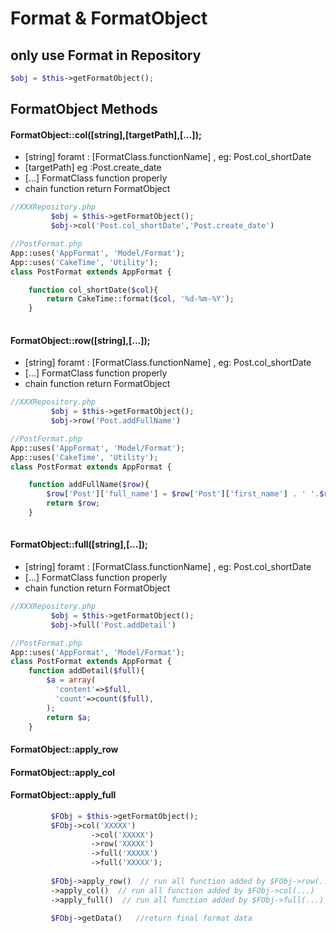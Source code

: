 # Format & FormatObject


## only use Format in Repository
```php
$obj = $this->getFormatObject();
```

## FormatObject Methods
#### FormatObject::col([string],[targetPath],[...]);
* [string] foramt : [FormatClass.functionName] , eg: Post.col_shortDate
* [targetPath] eg :Post.create_date
* [...]  FormatClass function properly 
* chain function return FormatObject
```php
//XXXRepository.php
         $obj = $this->getFormatObject();
         $obj->col('Post.col_shortDate','Post.create_date')
```
```php
//PostFormat.php
App::uses('AppFormat', 'Model/Format');
App::uses('CakeTime', 'Utility');
class PostFormat extends AppFormat {

    function col_shortDate($col){
        return CakeTime::format($col, '%d-%m-%Y');
    }
    
```

#### FormatObject::row([string],[...]);
* [string] foramt : [FormatClass.functionName] , eg: Post.col_shortDate
* [...]  FormatClass function properly 
* chain function return FormatObject
```php
//XXXRepository.php
         $obj = $this->getFormatObject();
         $obj->row('Post.addFullName')
```
```php
//PostFormat.php
App::uses('AppFormat', 'Model/Format');
App::uses('CakeTime', 'Utility');
class PostFormat extends AppFormat {

    function addFullName($row){
        $row['Post']['full_name'] = $row['Post']['first_name'] . ' '.$row['Post']['last_name']
        return $row;
    }
    
```

#### FormatObject::full([string],[...]);
* [string] foramt : [FormatClass.functionName] , eg: Post.col_shortDate
* [...]  FormatClass function properly 
* chain function return FormatObject

```php
//XXXRepository.php
         $obj = $this->getFormatObject();
         $obj->full('Post.addDetail')
```

```php
//PostFormat.php
App::uses('AppFormat', 'Model/Format');
class PostFormat extends AppFormat {
    function addDetail($full){
        $a = array(
          'content'=>$full,
          'count'=>count($full),
        );
        return $a;
    } 
```



#### FormatObject::apply_row
#### FormatObject::apply_col
#### FormatObject::apply_full


```php
         $FObj = $this->getFormatObject();
         $FObj->col('XXXXX')
                  ->col('XXXXX')
                  ->row('XXXXX')
                  ->full('XXXXX')
                  ->full('XXXXX');
                  
         $FObj->apply_row()  // run all function added by $FObj->row(...) 
         ->apply_col()  // run all function added by $FObj->col(...) 
         ->apply_full()  // run all function added by $FObj->full(...) 

         $FObj->getData()   //return final format data
```

